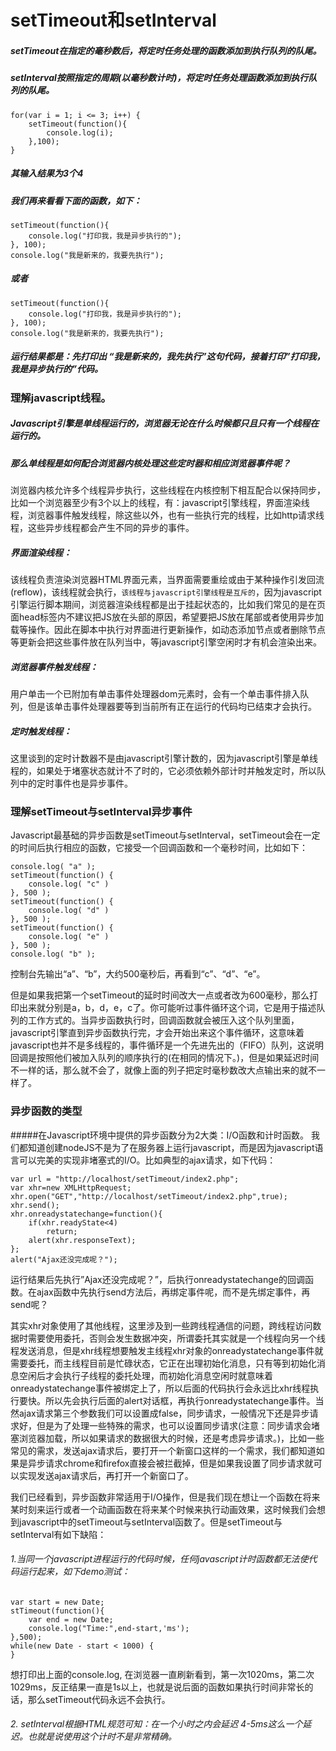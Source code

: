 # setTimeout和setInterval
##### setTimeout在指定的毫秒数后，将定时任务处理的函数添加到执行队列的队尾。
##### setInterval按照指定的周期(以毫秒数计时)，将定时任务处理函数添加到执行队列的队尾。
	for(var i = 1; i <= 3; i++) {
        setTimeout(function(){
            console.log(i);
        },100);
    }
##### 其输入结果为3个4    
##### 我们再来看看下面的函数，如下：
    setTimeout(function(){
        console.log("打印我，我是异步执行的");
    }, 100);
    console.log("我是新来的，我要先执行");
##### 或者
    setTimeout(function(){
        console.log("打印我，我是异步执行的");
    }, 100);
    console.log("我是新来的，我要先执行");
##### 运行结果都是：先打印出 “我是新来的，我先执行”这句代码，接着打印”打印我，我是异步执行的”代码。

### 理解javascript线程。
##### Javascript引擎是单线程运行的，浏览器无论在什么时候都只且只有一个线程在运行的。
##### 那么单线程是如何配合浏览器内核处理这些定时器和相应浏览器事件呢？
浏览器内核允许多个线程异步执行，这些线程在内核控制下相互配合以保持同步，比如一个浏览器至少有3个以上的线程，有：javascript引擎线程，界面渲染线程，浏览器事件触发线程，除这些以外，也有一些执行完的线程，比如http请求线程，这些异步线程都会产生不同的异步的事件。
##### 界面渲染线程：
该线程负责渲染浏览器HTML界面元素，当界面需要重绘或由于某种操作引发回流(reflow)，该线程就会执行，`该线程与javascript引擎线程是互斥的`，因为javascript引擎运行脚本期间，浏览器渲染线程都是出于挂起状态的，比如我们常见的是在页面head标签内不建议把JS放在头部的原因，希望要把JS放在尾部或者使用异步加载等操作。因此在脚本中执行对界面进行更新操作，如动态添加节点或者删除节点等更新会把这些事件放在队列当中，等javascript引擎空闲时才有机会渲染出来。
##### 浏览器事件触发线程：
用户单击一个已附加有单击事件处理器dom元素时，会有一个单击事件排入队列，但是该单击事件处理器要等到当前所有正在运行的代码均已结束才会执行。
##### 定时触发线程：
这里谈到的定时计数器不是由javascript引擎计数的，因为javascript引擎是单线程的，如果处于堵塞状态就计不了时的，它必须依赖外部计时并触发定时，所以队列中的定时事件也是异步事件。

### 理解setTimeout与setInterval异步事件
Javascript最基础的异步函数是setTimeout与setInterval，setTimeout会在一定的时间后执行相应的函数，它接受一个回调函数和一个毫秒时间，比如如下：    
    
    console.log( "a" );
    setTimeout(function() {
        console.log( "c" )
    }, 500 );
    setTimeout(function() {
        console.log( "d" )
    }, 500 );
    setTimeout(function() {
        console.log( "e" )
    }, 500 );
    console.log( "b" );

控制台先输出“a”、“b”，大约500毫秒后，再看到“c”、“d”、“e”。

但是如果我把第一个setTimeout的延时时间改大一点或者改为600毫秒，那么打印出来就分别是a，b，d，e，c了。你可能听过事件循环这个词，它是用于描述队列的工作方式的。当异步函数执行时，回调函数就会被压入这个队列里面，javascript引擎直到异步函数执行完，才会开始出来这个事件循环，这意味着javascript也并不是多线程的，事件循环是一个先进先出的（FIFO）队列，这说明回调是按照他们被加入队列的顺序执行的(在相同的情况下。)，但是如果延迟时间不一样的话，那么就不会了，就像上面的列子把定时毫秒数改大点输出来的就不一样了。
### 异步函数的类型
#####在Javascript环境中提供的异步函数分为2大类：I/O函数和计时函数。
我们都知道创建nodeJS不是为了在服务器上运行javascript，而是因为javascript语言可以完美的实现非堵塞式的I/O。比如典型的ajax请求，如下代码：
    
    var url = "http://localhost/setTimeout/index2.php";
    var xhr=new XMLHttpRequest;
    xhr.open("GET","http://localhost/setTimeout/index2.php",true);
    xhr.send();
    xhr.onreadystatechange=function(){
        if(xhr.readyState<4)
            return;
        alert(xhr.responseText);
    };
    alert("Ajax还没完成呢？");

运行结果后先执行”Ajax还没完成呢？”，后执行onreadystatechange的回调函数。在ajax函数中先执行send方法后，再绑定事件呢，而不是先绑定事件，再send呢？

其实xhr对象使用了其他线程，这里涉及到一些跨线程通信的问题，跨线程访问数据时需要使用委托，否则会发生数据冲突，所谓委托其实就是一个线程向另一个线程发送消息，但是xhr线程想要触发主线程xhr对象的onreadystatechange事件就需要委托，而主线程目前是忙碌状态，它正在出理初始化消息，只有等到初始化消息空闲后才会执行子线程的委托处理，而初始化消息空闲时就意味着onreadystatechange事件被绑定上了，所以后面的代码执行会永远比xhr线程执行要快。所以先会执行后面的alert对话框，再执行onreadystatechange事件。当然ajax请求第三个参数我们可以设置成false，同步请求，一般情况下还是异步请求好，但是为了处理一些特殊的需求，也可以设置同步请求(注意：同步请求会堵塞浏览器加载，所以如果请求的数据很大的时候，还是考虑异步请求。)，比如一些常见的需求，发送ajax请求后，要打开一个新窗口这样的一个需求，我们都知道如果是异步请求chrome和firefox直接会被拦截掉，但是如果我设置了同步请求就可以实现发送ajax请求后，再打开一个新窗口了。

我们已经看到，异步函数非常适用于I/O操作，但是我们现在想让一个函数在将来某时刻来运行或者一个动画函数在将来某个时候来执行动画效果，这时候我们会想到javascript中的setTimeout与setInterval函数了。但是setTimeout与setInterval有如下缺陷：

###### 1.当同一个javascript进程运行的代码时候，任何javascript计时函数都无法使代码运行起来，如下demo测试：

    var start = new Date;
    stTimeout(function(){
        var end = new Date;
        console.log("Time:",end-start,'ms');
    },500);
    while(new Date - start < 1000) {            
    }

想打印出上面的console.log, 在浏览器一直刷新看到，第一次1020ms，第二次1029ms，反正结果一直是1s以上，也就是说后面的函数如果执行时间非常长的话，那么setTimeout代码永远不会执行。

###### 2. setInterval根据HTML规范可知：在一个小时之内会延迟 4-5ms这么一个延迟。也就是说使用这个计时不是非常精确。

